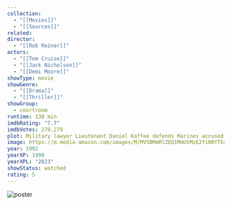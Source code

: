 ```yaml
---
collection:
  - "[[Movies]]"
  - "[[Sources]]"
related: 
director:
  - "[[Rob Reiner]]"
actors:
  - "[[Tom Cruise]]"
  - "[[Jack Nicholson]]"
  - "[[Demi Moore]]"
showType: movie
showGenre:
  - "[[Drama]]"
  - "[[Thriller]]"
showGroup:
  - courtroom
runtime: 138 min
imdbRating: "7.7"
imdbVotes: 279,279
plot: Military lawyer Lieutenant Daniel Kaffee defends Marines accused of murder. They contend they were acting under orders.
image: https://m.media-amazon.com/images/M/MV5BMmRlZDQ1MmUtMzE2Yi00YTkxLTk1MGMtYmIyYWQwODcxYzRlXkEyXkFqcGdeQXVyNTI4MjkwNjA@._V1_SX300.jpg
year: 1992
yearXP: 1998
yearXPL: "2023"
showStatus: watched
rating: 5
---
```

![poster](https://m.media-amazon.com/images/M/MV5BMmRlZDQ1MmUtMzE2Yi00YTkxLTk1MGMtYmIyYWQwODcxYzRlXkEyXkFqcGdeQXVyNTI4MjkwNjA@._V1_SX300.jpg)

